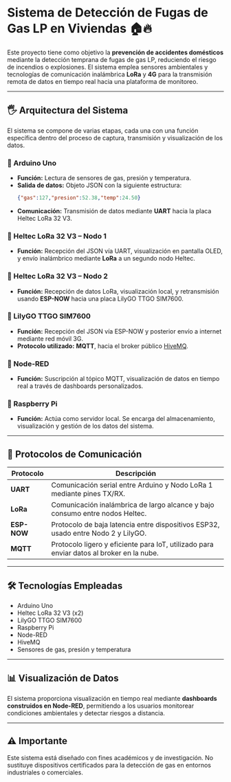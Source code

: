 
# Sistema de Detección de Fugas de Gas LP en Viviendas 🏠🔥

Este proyecto tiene como objetivo la **prevención de accidentes domésticos** mediante la detección temprana de fugas de gas LP, reduciendo el riesgo de incendios o explosiones. El sistema emplea sensores ambientales y tecnologías de comunicación inalámbrica **LoRa** y **4G** para la transmisión remota de datos en tiempo real hacia una plataforma de monitoreo.

---

## 🖐️ Arquitectura del Sistema

El sistema se compone de varias etapas, cada una con una función específica dentro del proceso de captura, transmisión y visualización de los datos.

### 🔹 Arduino Uno
- **Función:** Lectura de sensores de gas, presión y temperatura.
- **Salida de datos:** Objeto JSON con la siguiente estructura:
  ```json
  {"gas":127,"presion":52.38,"temp":24.50}
  ```
- **Comunicación:** Transmisión de datos mediante **UART** hacia la placa Heltec LoRa 32 V3.

### 🔹 Heltec LoRa 32 V3 – Nodo 1
- **Función:** Recepción del JSON vía UART, visualización en pantalla OLED, y envío inalámbrico mediante **LoRa** a un segundo nodo Heltec.

### 🔹 Heltec LoRa 32 V3 – Nodo 2
- **Función:** Recepción de datos LoRa, visualización local, y retransmisión usando **ESP-NOW** hacia una placa LilyGO TTGO SIM7600.

### 🔹 LilyGO TTGO SIM7600
- **Función:** Recepción del JSON vía ESP-NOW y posterior envío a internet mediante red móvil 3G.
- **Protocolo utilizado:** **MQTT**, hacia el broker público [HiveMQ](https://www.hivemq.com/).

### 🔹 Node-RED
- **Función:** Suscripción al tópico MQTT, visualización de datos en tiempo real a través de dashboards personalizados.

### 🔹 Raspberry Pi
- **Función:** Actúa como servidor local. Se encarga del almacenamiento, visualización y gestión de los datos del sistema.

---

## 🔗 Protocolos de Comunicación

| Protocolo | Descripción |
|----------|-------------|
| **UART** | Comunicación serial entre Arduino y Nodo LoRa 1 mediante pines TX/RX. |
| **LoRa** | Comunicación inalámbrica de largo alcance y bajo consumo entre nodos Heltec. |
| **ESP-NOW** | Protocolo de baja latencia entre dispositivos ESP32, usado entre Nodo 2 y LilyGO. |
| **MQTT** | Protocolo ligero y eficiente para IoT, utilizado para enviar datos al broker en la nube. |

---

## 🛠️ Tecnologías Empleadas

- Arduino Uno  
- Heltec LoRa 32 V3 (x2)  
- LilyGO TTGO SIM7600  
- Raspberry Pi  
- Node-RED  
- HiveMQ  
- Sensores de gas, presión y temperatura  

---

## 📊 Visualización de Datos

El sistema proporciona visualización en tiempo real mediante **dashboards construidos en Node-RED**, permitiendo a los usuarios monitorear condiciones ambientales y detectar riesgos a distancia.

---

## ⚠️ Importante

Este sistema está diseñado con fines académicos y de investigación. No sustituye dispositivos certificados para la detección de gas en entornos industriales o comerciales.
